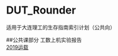 # DUT_Rounder
适用于大连理工的生存指南索引计划（公共向）

##公共课部分
工数上机实验报告  
[2019运载](https://github.com/StuGRua/DUT_Rounder/tree/master/public_courses/工科数学分析上机实验)  